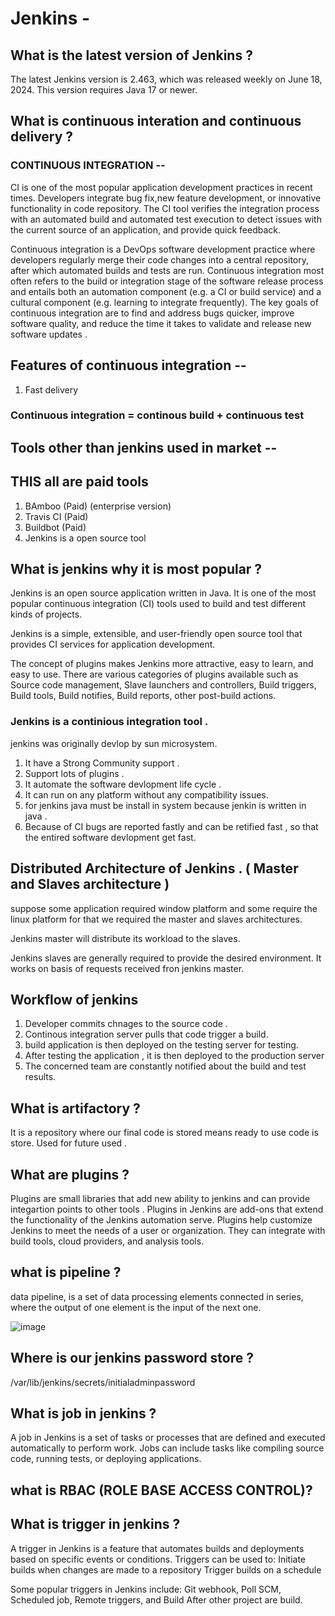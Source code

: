 # Jenkins -

## What is the latest version of Jenkins ?

The latest Jenkins version is 2.463, which was released weekly on June 18, 2024. This version requires Java 17 or newer.

## What is continuous interation and continuous delivery ?

### CONTINUOUS INTEGRATION --

CI is one of the most popular application development practices in recent times. Developers integrate bug fix,new feature development, or innovative functionality in code repository. The CI tool verifies the integration process with an automated build and automated test execution to detect issues with the current source of an application, and provide quick feedback.

Continuous integration is a DevOps software development practice where developers regularly merge their code changes into a central repository, after which automated builds and tests are run.
Continuous integration most often refers to the build or integration stage of the software release process and entails both an automation component (e.g. a CI or build service) and a cultural component 
(e.g. learning to integrate frequently). The key goals of continuous integration are to find and address bugs quicker, improve software quality, and reduce the time it takes to validate and 
release new software updates .

## Features of continuous integration --

1. Fast delivery

### Continuous integration = continous build + continuous test

## Tools other than jenkins used in market --

## THIS all are paid tools 

1. BAmboo (Paid) (enterprise version)
2. Travis CI (Paid)
3. Buildbot (Paid)
4. Jenkins is a open source tool

## What is jenkins why it is most popular ?

Jenkins is an open source application written in Java. It is one of the most popular continuous integration (CI) tools used to build and test different kinds of projects.

Jenkins is a simple, extensible, and user-friendly open source tool that provides CI services for application development.

The concept of plugins makes Jenkins more attractive, easy to learn, and easy to use. There are various categories of plugins available such as Source code management,
Slave launchers and controllers, Build triggers, Build tools, Build notifies, Build reports, other post-build actions.

### Jenkins is a continious integration tool .

jenkins was originally devlop by sun microsystem.

1. It have a Strong Community support . 
2. Support  lots of plugins .
3. It automate the software devlopment life cycle .
4. It can run on any platform without any compatibility issues.
5. for jenkins java must be install in system because jenkin is written in java .
6. Because of CI bugs are reported fastly and can be retified fast , so that the entired software devlopment get fast.

## Distributed Architecture of Jenkins . ( Master and Slaves architecture )

suppose some application required window platform and some require the linux platform for that we required the master and slaves architectures.

Jenkins master will distribute its workload to the slaves. 

Jenkins slaves are generally required to provide the desired environment. It works on basis of requests received fron jenkins master. 

## Workflow of jenkins 

1. Developer commits chnages to the source code .
2. Continous integration server pulls that code trigger a build.
3. build application is then deployed on the testing server for testing.
4. After testing the application , it is then deployed to the production server
5. The concerned team are constantly notified about the build and test results.


## What is artifactory ?

It is a repository where our final code is stored means ready to use code is store.  Used for future used . 

## What are plugins ?

Plugins are small  libraries that add new ability to jenkins and can provide integartion points to other tools .
Plugins in Jenkins are add-ons that extend the functionality of the Jenkins automation serve.
Plugins help customize Jenkins to meet the needs of a user or organization. They can integrate with build tools, cloud providers, and analysis tools.

## what is pipeline ?

data pipeline, is a set of data processing elements connected in series, where the output of one element is the input of the next one.

![image](https://github.com/user-attachments/assets/efc139fe-a03a-491b-bf67-43afdb7c9f8a)

## Where is our jenkins password store ?

/var/lib/jenkins/secrets/initialadminpassword

## What is job in jenkins ?

A job in Jenkins is a set of tasks or processes that are defined and executed automatically to perform work. Jobs can include tasks like compiling source code, running tests, or deploying applications.

## what is RBAC (ROLE BASE ACCESS CONTROL)?

## What is trigger in jenkins ?

A trigger in Jenkins is a feature that automates builds and deployments based on specific events or conditions. Triggers can be used to: 
Initiate builds when changes are made to a repository 
Trigger builds on a schedule

Some popular triggers in Jenkins include: Git webhook, Poll SCM, Scheduled job, Remote triggers, and Build After other project are build.



